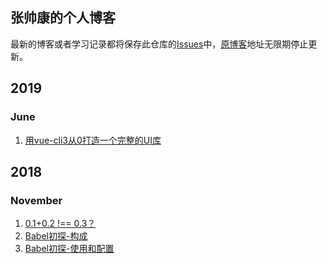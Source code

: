 ## 张帅康的个人博客
最新的博客或者学习记录都将保存此仓库的[Issues](https://github.com/Eamonnzhang/blog/issues)中，[原博客](http://blog.eamonn.cn)地址无限期停止更新。

## 2019
### June
1. [用vue-cli3从0打造一个完整的UI库](https://github.com/Eamonnzhang/blog/issues/6)

## 2018
### November

1. [0.1+0.2 !== 0.3？](https://github.com/Eamonnzhang/blog/issues/1)
2. [Babel初探-构成](https://github.com/Eamonnzhang/blog/issues/3)
3. [Babel初探-使用和配置](https://github.com/Eamonnzhang/blog/issues/4)
